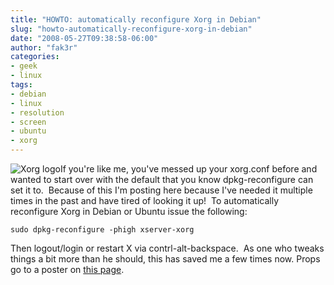 ```yaml
---
title: "HOWTO: automatically reconfigure Xorg in Debian"
slug: "howto-automatically-reconfigure-xorg-in-debian"
date: "2008-05-27T09:38:58-06:00"
author: "fak3r"
categories:
- geek
- linux
tags:
- debian
- linux
- resolution
- screen
- ubuntu
- xorg
---
```


![Xorg logo](http://www.fak3r.com/wp-content/uploads/2008/05/xorg.png)If you're like me, you've messed up your xorg.conf before and wanted to start over with the default that you know dpkg-reconfigure can set it to.  Because of this I'm posting here because I've needed it multiple times in the past and have tired of looking it up!  To automatically reconfigure Xorg in Debian or Ubuntu issue the following:

    
    sudo dpkg-reconfigure -phigh xserver-xorg


Then logout/login or restart X via contrl-alt-backspace.  As one who tweaks things a bit more than he should, this has saved me a few times now.  Props go to a poster on [this page](http://www.cyberciti.biz/faq/ubuntu-linux-how-to-reconfigure-x-windows-system-xorg-server/).
